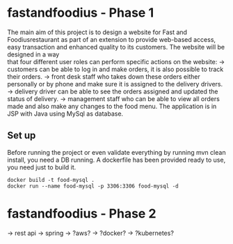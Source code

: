 # fastandfoodius - Phase 1
The main aim of this project is to design a website for Fast and Foodiusrestaurant as part of an extension to provide 
web-based access, easy transaction and enhanced quality to its customers.  The  website  will  be  designed  in  a  way  
that  four different user roles  can  perform specific actions on the website:
-> customers can be able to log in and make orders, it is also possible to track their orders. 
-> front desk staff who takes down these orders either personally or by phone and make sure it is assigned to the delivery drivers. 
-> delivery driver can be able to see the orders assigned and updated the status of delivery. 
-> management staff who can be able to view all orders made and also make any changes to the food menu.
The application is in JSP with Java using MySql as database.

## Set up
Before running the project or even validate everything by running mvn clean install, you need a DB running. 
A dockerfile has been provided ready to use, you need just to build it.

```shell script
docker build -t food-mysql .
docker run --name food-mysql -p 3306:3306 food-mysql -d
```

# fastandfoodius - Phase 2
-> rest api 
-> spring
-> ?aws?
-> ?docker?
-> ?kubernetes?
